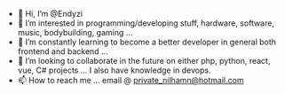 - 👋 Hi, I’m @Endyzi
- 👀 I’m interested in programming/developing stuff, hardware, software, music, bodybuilding, gaming ...
- 🌱 I’m constantly learning to become a better developer in general both frontend and backend ...
- 💞️ I’m looking to collaborate in the future on either php, python, react, vue, C# projects  ... I also have knowledge in devops.
- 📫 How to reach me ... email @ private_nilhamn@hotmail.com

<!---
Endyzi/Endyzi is a ✨ special ✨ repository because its `README.md` (this file) appears on your GitHub profile.
You can click the Preview link to take a look at your changes.
--->
